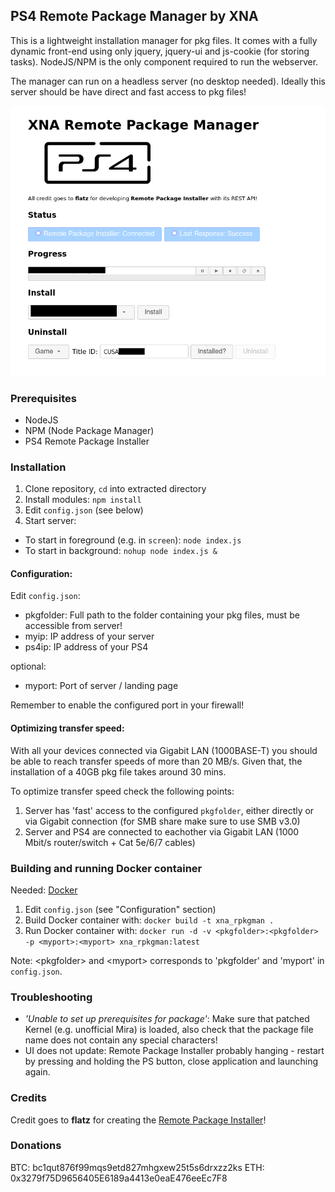 ## PS4 Remote Package Manager by XNA

This is a lightweight installation manager for pkg files.
It comes with a fully dynamic front-end using only jquery, jquery-ui and js-cookie (for storing tasks).
NodeJS/NPM is the only component required to run the webserver.

The manager can run on a headless server (no desktop needed). Ideally this server should be have direct and fast access to pkg files!

![Preview](preview.png)

### Prerequisites
- NodeJS
- NPM (Node Package Manager)
- PS4 Remote Package Installer

### Installation 
1. Clone repository, `cd` into extracted directory
2. Install modules: `npm install`
3. Edit `config.json` (see below)
4. Start server:
* To start in foreground (e.g. in `screen`): `node index.js`
* To start in background: `nohup node index.js &`

#### Configuration:
Edit `config.json`:
* pkgfolder: Full path to the folder containing your pkg files, must be accessible from server!
* myip: IP address of your server
* ps4ip: IP address of your PS4

optional:
* myport: Port of server / landing page

Remember to enable the configured port in your firewall!

#### Optimizing transfer speed:
With all your devices connected via Gigabit LAN (1000BASE-T) you should be able to reach transfer speeds of more than 20 MB/s.
Given that, the installation of a 40GB pkg file takes around 30 mins.

To optimize transfer speed check the following points:
1. Server has 'fast' access to the configured `pkgfolder`, either directly or via Gigabit connection (for SMB share make sure to use SMB v3.0)
2. Server and PS4 are connected to eachother via Gigabit LAN (1000 Mbit/s router/switch + Cat 5e/6/7 cables)

### Building and running Docker container
Needed: [Docker](https://docs.docker.com/get-docker/)

1. Edit `config.json` (see "Configuration" section)
2. Build Docker container with: `docker build -t xna_rpkgman .`
3. Run Docker container with: `docker run -d -v <pkgfolder>:<pkgfolder> -p <myport>:<myport> xna_rpkgman:latest`

Note: \<pkgfolder\> and \<myport\> corresponds to 'pkgfolder' and 'myport' in `config.json`.

### Troubleshooting
* _'Unable to set up prerequisites for package'_: Make sure that patched Kernel (e.g. unofficial Mira) is loaded, also check that the package file name does not contain any special characters!
* UI does not update: Remote Package Installer probably hanging - restart by pressing and holding the PS button, close application and launching again.

### Credits
Credit goes to **flatz** for creating the [Remote Package Installer](https://github.com/flatz/ps4_remote_pkg_installer)!

### Donations
BTC: bc1qut876f99mqs9etd827mhgxew25t5s6drxzz2ks
ETH: 0x3279f75D9656405E6189a4413e0eaE476eeEc7F8

